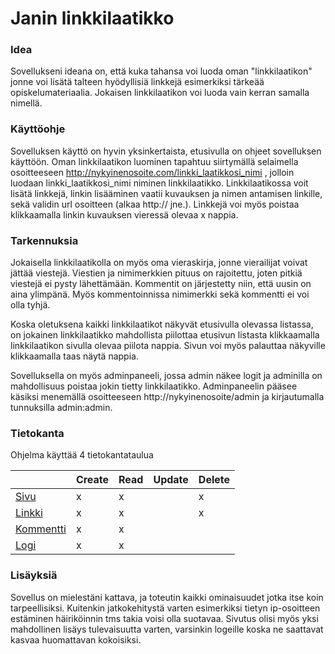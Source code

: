 # Janin linkkilaatikko

### Idea 
Sovellukseni ideana on, että kuka tahansa voi luoda oman "linkkilaatikon" jonne voi lisätä talteen hyödyllisiä linkkejä esimerkiksi tärkeää opiskelumateriaalia. Jokaisen linkkilaatikon voi luoda vain kerran samalla nimellä. 

### Käyttöohje
Sovelluksen käyttö on hyvin yksinkertaista, etusivulla on ohjeet sovelluksen käyttöön. Oman linkkilaatikon luominen tapahtuu siirtymällä selaimella osoitteeseen http://nykyinenosoite.com/linkki_laatikkosi_nimi , jolloin luodaan linkki_laatikkosi_nimi niminen linkkilaatikko. Linkkilaatikossa voit lisätä linkkejä, linkin lisääminen vaatii kuvauksen ja nimen antamisen linkille, sekä validin url osoitteen (alkaa http:// jne.). Linkkejä voi myös poistaa klikkaamalla linkin kuvauksen vieressä olevaa x nappia.

### Tarkennuksia
Jokaisella linkkilaatikolla on myös oma vieraskirja, jonne vierailijat voivat jättää viestejä. Viestien ja nimimerkkien pituus on rajoitettu, joten pitkiä viestejä ei pysty lähettämään. Kommentit on järjestetty niin, että uusin on aina ylimpänä. Myös kommentoinnissa nimimerkki sekä kommentti ei voi olla tyhjä.

Koska oletuksena kaikki linkkilaatikot näkyvät etusivulla olevassa listassa, on jokainen linkkilaatikko mahdollista piilottaa etusivun listasta klikkaamalla linkkilaatikon sivulla olevaa piilota nappia. Sivun voi myös palauttaa näkyville klikkaamalla taas näytä nappia.

Sovelluksella on myös adminpaneeli, jossa admin näkee logit ja adminilla on mahdollisuus poistaa jokin tietty linkkilaatikko. Adminpaneelin pääsee käsiksi menemällä osoitteeseen http://nykyinenosoite/admin ja kirjautumalla tunnuksilla admin:admin.

### Tietokanta
Ohjelma käyttää 4 tietokantataulua

|   | Create  |  Read  | Update  |  Delete |
|---|---|---|---|---|
| [Sivu](https://github.com/jjanii/wepa/blob/master/src/main/java/wad/domain/Sivu.java)  |  x | x  |   | x  |
| [Linkki](https://github.com/jjanii/wepa/blob/master/src/main/java/wad/domain/Linkki.java)  | x  | x  |   | x  |
| [Kommentti](https://github.com/jjanii/wepa/blob/master/src/main/java/wad/domain/Kommentt.java)  | x  | x  |   |   |
| [Logi](https://github.com/jjanii/wepa/blob/master/src/main/java/wad/domain/Logi.java)  |  x | x  |   |   |

### Lisäyksiä
Sovellus on mielestäni kattava, ja toteutin kaikki ominaisuudet jotka itse koin tarpeellisiksi. Kuitenkin jatkokehitystä varten esimerkiksi tietyn ip-osoitteen estäminen häiriköinnin tms takia voisi olla suotavaa. Sivutus olisi myös yksi mahdollinen lisäys tulevaisuutta varten, varsinkin logeille koska ne saattavat kasvaa huomattavan kokoisiksi.
